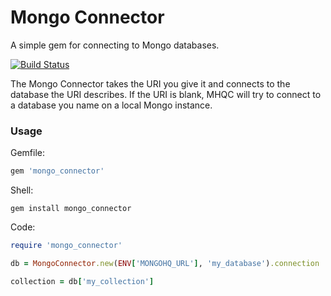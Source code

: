 
Mongo Connector
===============

A simple gem for connecting to Mongo databases.

[![Build Status](https://travis-ci.org/lucaswilric/mongo_connector.png)](https://travis-ci.org/lucaswilric/mongo_connector)

The Mongo Connector takes the URI you give it and connects to the database the URI describes. If the URI is blank, MHQC will try to connect to a database you name on a local Mongo instance.

### Usage

Gemfile:

```ruby
gem 'mongo_connector'
```

Shell:

```shell
gem install mongo_connector
```

Code:

```ruby
require 'mongo_connector'

db = MongoConnector.new(ENV['MONGOHQ_URL'], 'my_database').connection

collection = db['my_collection']
```


